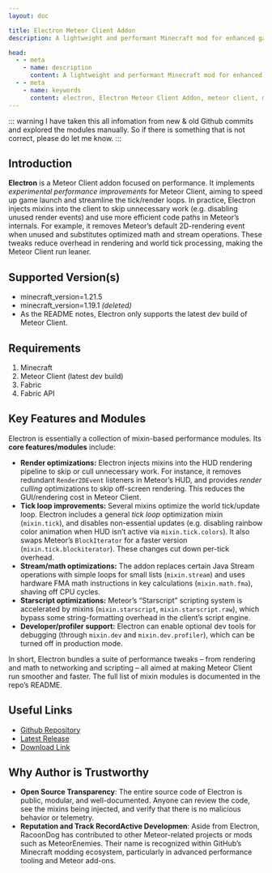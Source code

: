 ```yaml
---
layout: doc

title: Electron Meteor Client Addon
description: A lightweight and performant Minecraft mod for enhanced gameplay.

head:
  - - meta
    - name: description
      content: A lightweight and performant Minecraft mod for enhanced gameplay.
  - - meta
    - name: keywords
      content: electron, Electron Meteor Client Addon, meteor client, meteor client addon, minecraft mods
---
```

::: warning
I have taken this all infomation from new & old Github commits and explored the modules manually. So if there is something that is not correct, please do let me know.
:::

## Introduction

**Electron** is a Meteor Client addon focused on performance.  It implements *experimental performance improvements* for Meteor Client, aiming to speed up game launch and streamline the tick/render loops. In practice, Electron injects mixins into the client to skip unnecessary work (e.g. disabling unused render events) and use more efficient code paths in Meteor’s internals.  For example, it removes Meteor’s default 2D-rendering event when unused and substitutes optimized math and stream operations.  These tweaks reduce overhead in rendering and world tick processing, making the Meteor Client run leaner.

## Supported Version(s)

* minecraft_version=1.21.5
* minecraft_version=1.19.1 *(deleted)*
* As the README notes, Electron only supports the latest dev build of Meteor Client.

## Requirements

1. Minecraft
2. Meteor Client (latest dev build)
3. Fabric
4. Fabric API

## Key Features and Modules

Electron is essentially a collection of mixin-based performance modules. Its **core features/modules** include:

* **Render optimizations:**  Electron injects mixins into the HUD rendering pipeline to skip or cull unnecessary work.  For instance, it removes redundant `Render2DEvent` listeners in Meteor’s HUD, and provides *render culling* optimizations to skip off-screen rendering.  This reduces the GUI/rendering cost in Meteor Client.
* **Tick loop improvements:**  Several mixins optimize the world tick/update loop.  Electron includes a general *tick loop* optimization mixin (`mixin.tick`), and disables non-essential updates (e.g. disabling rainbow color animation when HUD isn’t active via `mixin.tick.colors`).  It also swaps Meteor’s `BlockIterator` for a faster version (`mixin.tick.blockiterator`). These changes cut down per-tick overhead.
* **Stream/math optimizations:**  The addon replaces certain Java Stream operations with simple loops for small lists (`mixin.stream`) and uses hardware FMA math instructions in key calculations (`mixin.math.fma`), shaving off CPU cycles.
* **Starscript optimizations:**  Meteor’s “Starscript” scripting system is accelerated by mixins (`mixin.starscript`, `mixin.starscript.raw`), which bypass some string-formatting overhead in the client’s script engine.
* **Developer/profiler support:**  Electron can enable optional dev tools for debugging (through `mixin.dev` and `mixin.dev.profiler`), which can be turned off in production mode.

In short, Electron bundles a suite of performance tweaks – from rendering and math to networking and scripting – all aimed at making Meteor Client run smoother and faster. The full list of mixin modules is documented in the repo’s README.

## Useful Links

* [Github Repository](https://github.com/RacoonDog/Electron)
* [Latest Release](https://github.com/RacoonDog/Electron/releases/latest)
* [Download Link](https://github.com/RacoonDog/Electron/releases/download/snapshot/electron-1.0.0.jar)

## Why Author is Trustworthy

* **Open Source Transparency**: The entire source code of Electron is public, modular, and well-documented. Anyone can review the code, see the mixins being injected, and verify that there is no malicious behavior or telemetry.
* **Reputation and Track RecordActive Developmen**: Aside from Electron, RacoonDog has contributed to other Meteor-related projects or mods such as MeteorEnemies. Their name is recognized within GitHub’s Minecraft modding ecosystem, particularly in advanced performance tooling and Meteor add-ons.
